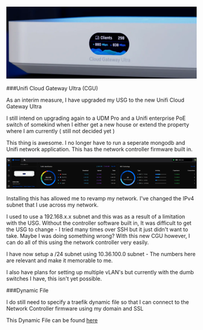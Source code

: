 ![](images/CGU.png)

###Unifi Cloud Gateway Ultra (CGU)

As an interim measure, I have upgraded my USG to the new Unifi Cloud Gateway Ultra

I still intend on upgrading again to a UDM Pro and a Unifi enterprise PoE switch of somekind when I either get a new house or extend the property where I am currently ( still not decided yet )

This thing is awesome.  I no longer have to run a seperate mongodb and Unifi network application.  This has the network controller firmware built in.

![](images/unifi_network_gui.png)

Installing this has allowed me to revamp my network.  I've changed the IPv4 subnet that I use across my network.

I used to use a 192.168.x.x subnet and this was as a result of a limitation with the USG.  Without the controller software built in, It was difficult to get the USG to change - I tried many times over SSH but it just didn't want to take.  Maybe I was doing something wrong?  With this new CGU however, I can do all of this using the network controller very easily.

I have now setup a /24 subnet using 10.36.100.0 subnet - The numbers here are relevant and make it memorable to me.

I also have plans for setting up multiple vLAN's but currently with the dumb switches I have, this isn't yet possible.


###Dynamic File

I do still need to specify a traefik dynamic file so that I can connect to the Network Controller firmware using my domain and SSL

This Dynamic File can be found [here](https://docs.xanderman.co.uk/dynamic/#unifi-cgu)
  

